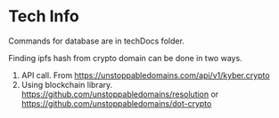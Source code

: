 # Tech Info

Commands for database are in techDocs folder.

Finding ipfs hash from crypto domain can be done in two ways.
1) API call. From https://unstoppabledomains.com/api/v1/kyber.crypto
2) Using blockchain library. https://github.com/unstoppabledomains/resolution or https://github.com/unstoppabledomains/dot-crypto


